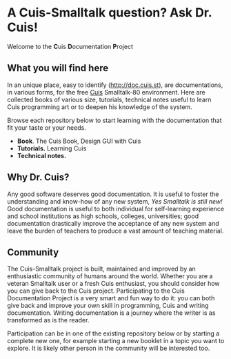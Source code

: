 # A Cuis-Smalltalk question? Ask Dr. Cuis!

Welcome to the **C**uis **D**ocumentation **P**roject

## What you will find here
In an unique place, easy to identify (http://doc.cuis.st), are documentations, in various forms, for the free [Cuis](http://cuis.st) Smalltalk-80 environment. Here are collected books of various size, tutorials, technical notes useful to learn Cuis programming art or to deepen his knowledge of the system.

Browse each repository below to start learning with the documentation that fit your taste or your needs.

* **Book**. The Cuis Book, Design GUI with Cuis
* **Tutorials.** Learning Cuis
* **Technical notes.**

## Why Dr. Cuis?
Any good software deserves good documentation. It is useful to foster the understanding and know-how of any new system, _Yes Smalltalk is still new!_ Good documentation is useful to both individual for self-learning experience and school institutions as high schools, colleges, universities; good documentation drastically improve the acceptance of any new system and leave the burden of teachers to produce a vast amount of teaching material.

## Community 
The Cuis-Smalltalk project is built, maintained and improved by an enthusiastic community of humans around the world. Whether you are a veteran Smalltalk user or a fresh Cuis enthusiast, you should consider how you can give back to the Cuis project. Participating to the Cuis Documentation Project is a very smart and fun way to do it: you can both give back and improve your own skill in programming, Cuis and writing documentation. Writing documentation is a journey where the writer is as transformed as is the reader.

Participation can be in one of the existing repository below or by starting a complete new one, for example starting a new booklet in a topic you want to explore. It is likely other person in the community will be interested too.
